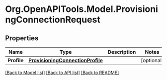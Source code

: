 # Org.OpenAPITools.Model.ProvisioningConnectionRequest

## Properties

Name | Type | Description | Notes
------------ | ------------- | ------------- | -------------
**Profile** | [**ProvisioningConnectionProfile**](ProvisioningConnectionProfile.md) |  | [optional] 

[[Back to Model list]](../README.md#documentation-for-models) [[Back to API list]](../README.md#documentation-for-api-endpoints) [[Back to README]](../README.md)


